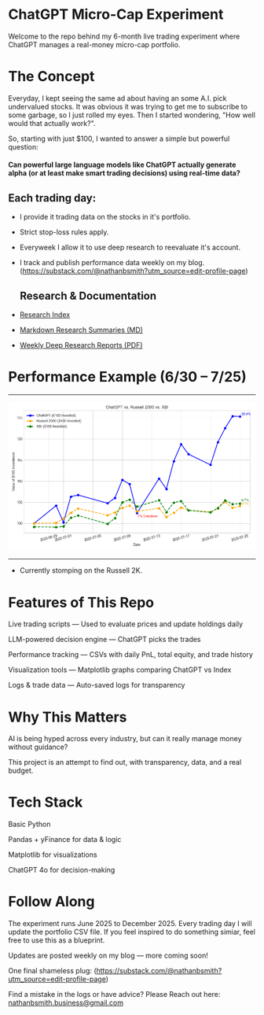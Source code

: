 # ChatGPT Micro-Cap Experiment
Welcome to the repo behind my 6-month live trading experiment where ChatGPT manages a real-money micro-cap portfolio.

# The Concept
Everyday, I kept seeing the same ad about having an some A.I. pick undervalued stocks. It was obvious it was trying to get me to subscribe to some garbage, so I just rolled my eyes. 
Then I started wondering, "How well would that actually work?".

So, starting with just $100, I wanted to answer a simple but powerful question:

#### **Can powerful large language models like ChatGPT actually generate alpha (or at least make smart trading decisions) using real-time data?**

## Each trading day:

- I provide it trading data on the stocks in it's portfolio.

- Strict stop-loss rules apply.

- Everyweek I allow it to use deep research to reevaluate it's account.

- I track and publish performance data weekly on my blog. (https://substack.com/@nathanbsmith?utm_source=edit-profile-page)

  ## Research & Documentation

- [Research Index](https://github.com/LuckyOne7777/ChatGPT-Micro-Cap-Experiment/blob/main/Deep%20Research%20Index.md) 
- [Markdown Research Summaries (MD)](https://github.com/LuckyOne7777/ChatGPT-Micro-Cap-Experiment/tree/main/Weekly%20Deep%20Research%20(MD))
- [Weekly Deep Research Reports (PDF)](https://github.com/LuckyOne7777/ChatGPT-Micro-Cap-Experiment/tree/main/Weekly%20Deep%20Research%20(PDF))
  
# Performance Example (6/30 – 7/25)

---

![Week 4 Performance](%286-30%20-%207-25%29%20Results.png)

---
- Currently stomping on the Russell 2K.

# Features of This Repo
Live trading scripts — Used to evaluate prices and update holdings daily

LLM-powered decision engine — ChatGPT picks the trades

Performance tracking — CSVs with daily PnL, total equity, and trade history

Visualization tools — Matplotlib graphs comparing ChatGPT vs Index

Logs & trade data — Auto-saved logs for transparency

# Why This Matters
AI is being hyped across every industry, but can it really manage money without guidance?

This project is an attempt to find out, with transparency, data, and a real budget.

# Tech Stack
Basic Python 

Pandas + yFinance for data & logic

Matplotlib for visualizations

ChatGPT 4o for decision-making

# Follow Along
The experiment runs June 2025 to December 2025.
Every trading day I will update the portfolio CSV file.
If you feel inspired to do something simiar, feel free to use this as a blueprint.

Updates are posted weekly on my blog — more coming soon!

One final shameless plug: (https://substack.com/@nathanbsmith?utm_source=edit-profile-page)

Find a mistake in the logs or have advice?
Please Reach out here: nathanbsmith.business@gmail.com
